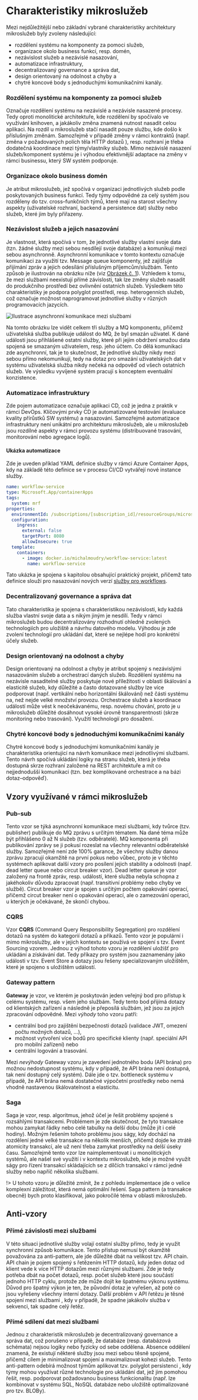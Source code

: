 # Charakteristiky mikroslužeb
Mezi nejdůležitější nebo základní vybrané charakteristiky architektury mikroslužeb byly zvoleny následující:
- rozdělení systému na komponenty za pomoci služeb,
- organizace okolo business funkcí, resp. domén,
- nezávislost služeb a nezávislé nasazování,
- automatizace infrastruktury,
- decentralizovaný governance a správa dat,
- design orientovaný na odolnost a chyby a
- chytré koncové body s jednoduchými komunikačními kanály.
### Rozdělení systému na komponenty za pomoci služeb
Označuje rozdělení systému na nezávislé a nezávisle nasazené procesy. Tedy oproti monolitické architektuře, kde rozdělení by spočívalo ve využívání knihoven, a jakákoliv změna znamená nutnost nasadit celou aplikaci. Na rozdíl u mikroslužeb stačí nasadit pouze službu, kde došlo k příslušným změnám. Samozřejmě v případě změny v rámci kontraktů (např. změna v požadovaných polích těla HTTP dotazů ), resp. rozhraní je třeba dodatečná koordinace mezi týmy/vlastníky služeb. Mimo nezávislé nasazení služeb/komponent systému je i výhodou efektivnější adaptace na změny v rámci businessu, který SW systém podporuje.
### Organizace okolo business domén
Je atribut mikroslužeb, jež spočívá v organizaci jednotlivých služeb podle poskytovaných business funkcí. Tedy týmy odpovědné za celý systém jsou rozděleny do tzv. cross–funkčních týmů, které mají na starost všechny aspekty (uživatelské rozhraní, backend a persistence dat) služby nebo služeb, které jim byly přiřazeny.
### Nezávislost služeb a jejich nasazování
Je vlastnost, která spočívá v tom, že jednotlivé služby vlastní svoje data (tzn. žádné služby mezi sebou nesdílejí svoje databáze) a komunikují mezi sebou asynchronně. Asynchronní komunikace v tomto kontextu označuje komunikaci za využití tzv. Message queue  komponenty, jež zajišťuje přijímání zpráv a jejich odesílání příslušným příjemcům/službám. Tento způsob je ilustrován na obrázku níže (viz [Obrázek č. 1](#Test)). Vzhledem k tomu, že mezi službami neexistují přímé závislosti, tak lze změny služeb nasadit do produkčního prostředí bez ovlivnění ostatních služeb. Výsledkem této charakteristiky je podpora polyglot prostředí, resp. heterogenních služeb, což označuje možnost naprogramovat jednotlivé služby v různých programovacích jazycích.

![Ilustrace asynchronní komunikace mezi službami](../_images/async_illustration.png)

Na tomto obrázku lze vidět celkem tři služby a MQ komponentu, přičemž uživatelská služba publikuje událost do MQ, že byl smazán uživatel. K dané události jsou přihlášené ostatní služby, které při jejím obdržení smažou data spojená se smazaným uživatelem, resp. jeho účtem. Co dělá komunikaci zde asynchronní, tak je to skutečnost, že jednotlivé služby nikdy mezi sebou přímo nekomunikují, tedy na dotaz pro smazání uživatelských dat v systému uživatelská služba nikdy nečeká na odpověď od všech ostatních služeb. Ve výsledku vyvíjené systém pracují s konceptem eventuální konzistence.
### Automatizace infrastruktury
Zde pojem automatizace označuje aplikaci CD, což je jedna z praktik v rámci DevOps. Klíčovými prvky CD je automatizované testování (evaluace kvality přírůstků SW systému) a nasazování. Samozřejmě automatizace infrastruktury není unikátní pro architekturu mikroslužeb, ale u mikroslužeb jsou rozdílné aspekty v rámci provozu systému (distribuované trasování, monitorování nebo agregace logů).
#### Ukázka automatizace
Zde je uveden příklad YAML definice služby v rámci Azure Container Apps, kdy na základě této definice se v procesu CI/CD vytvářejí nové instance služby.
```yaml
name: workflow-service
type: Microsoft.App/containerApps
tags:
  system: mrf
properties:
  environmentId: /subscriptions/[subscription_id]/resourceGroups/microservice-reference-framework/providers/Microsoft.App/managedEnvironments/microservice-ref-framework-env
  configuration:
    ingress:
      external: false
      targetPort: 8080
      allowInsecure: true
  template:
    containers:
      - image: docker.io/michalmoudry/workflow-service:latest
        name: workflow-service
```
Tato ukázka je spojena s kapitolou obsahující praktický projekt, přičemž tato definice slouží pro nasazování nových verzí [služby pro workflows](https://github.com/MichalMoudry/mrf-workflow-service).
### Decentralizovaný governance a správa dat
Tato charakteristika je spojena s charakteristikou nezávislosti, kdy každá služba vlastní svoje data a s nikým jiným je nesdílí. Tedy v rámci mikroslužeb budou decentralizovány rozhodnutí ohledně zvolených technologiích pro uložiště a návrhu datového modelu. Výhodou je zde zvolení technologií pro ukládání dat, které se nejlépe hodí pro konkrétní účely služeb.
### Design orientovaný na odolnost a chyby
Design orientovaný na odolnost a chyby je atribut spojený s nezávislými nasazováním služeb a orchestrací daných služeb. Rozdělení systému na nezávisle nasaditelné služby poskytuje nové příležitosti v oblasti škálování a elasticitě služeb, kdy důležité a často dotazované služby lze více podporovat (např. vertikální nebo horizontální škálování) než části systému na, než nejde velké množství provozu. Orchestrace služeb a koordinace událostí může vést k neočekávanému, resp. novému chování, proto je u mikroslužeb důležité dosáhnout vysoké úrovně transparentnosti (skrze monitoring nebo trasování). Využití technologií pro dosažení.
### Chytré koncové body s jednoduchými komunikačními kanály
Chytré koncové body s jednoduchými komunikačními kanály je charakteristika orientující na návrh komunikace mezi jednotlivými službami. Tento návrh spočívá ukládání logiky na stranu služeb, která je třeba dostupná skrze rozhraní založené na REST architektuře a mít co nejjednodušší komunikaci (tzn. bez komplikované orchestrace a na bázi dotaz–odpověď).

## Vzory využívané v rámci mikroslužeb
### Pub-sub
Tento vzor se týká asynchronní komunikace mezi službami, kdy tvůrce (tzv. publisher) publikuje do MQ zprávu s určitým tématem. Na dané téma může být přihlášeno 0 až N služeb (tzv. odběratelé). MQ komponenta při publikování zprávy se ji pokusí rozeslat na všechny relevantní odběratelské služby. Samozřejmě není zde 100% garance, že všechny služby danou zprávu zpracují okamžitě na první pokus nebo vůbec, proto je v těchto systémech aplikovat další vzory pro posílení jejich stability a odolnosti (např. dead letter queue nebo circut breaker vzor). Dead letter queue je vzor založený na frontě zpráv, resp. událostí, které služba nebyla schopna z jakéhokoliv důvodu zpracovat (např. transitivní problémy nebo chyby ve službě). Circut breaker vzor je spojen s určitým počtem opakování operací, přičemž circut breaker není o opakování operací, ale o zamezování operací, u kterých je očekávané, že skončí chybou.
### CQRS
Vzor **CQRS** (Command Query Responsibility Segregation) pro rozdělení dotazů na systém do kategorií dotazů a příkazů. Tento vzor je populární i mimo mikroslužby, ale v jejich kontextu se používá ve spojení s tzv. Event Sourcing  vzorem. Jednou z výhod tohoto vzoru je rozdělení uložišť pro ukládání a získávání dat. Tedy příkazy pro systém jsou zaznamenány jako události v tzv. Event Store a dotazy jsou řešeny specializovaným uložištěm, které je spojeno s uložištěm událostí.
### Gateway pattern
**Gateway** je vzor, ve kterém je poskytován jeden veřejný bod pro přístup k celému systému, resp. všem jeho službám. Tedy tento bod přijímá dotazy od klientských zařízení a následně je přeposílá službám, jež jsou za jejich zpracování odpovědné. Mezi _výhody_ toho vzoru patří:
- centrální bod pro zajištění bezpečnosti dotazů (validace JWT, omezení počtu možných dotazů, …),
- možnost vytvoření více bodů pro specifické klienty (např. speciální API pro mobilní zařízení) nebo
- centrální logování a trasování.

Mezi _nevýhody_ Gateway vzoru je zavedení jednotného bodu (API brána) pro možnou nedostupnost systému, kdy v případě, že API brána není dostupná, tak není dostupný celý systém). Dále jde o tzv. bottleneck systému v případě, že API brána nemá dostatečné výpočetní prostředky nebo nemá vhodně nastavenou škálovatelnost a elasticitu.
### Saga
Saga je vzor, resp. algoritmus, jehož účel je řešit problémy spojené s rozsáhlými transakcemi. Problémem je zde skutečnost, že tyto transakce mohou zamykat řádky nebo celé tabulky na delší dobu (může jít i celé hodiny). Možným řešením tohoto problému jsou ságy, kdy dochází na rozdělení jedné velké transakce na několik menších, přičemž dojde ke ztrátě atomicity transakcí, ale už není třeba zamykat prostředky na delší úseky času. Samozřejmě tento vzor lze naimplementovat i u monolitických systémů, ale našel své využití i v kontextu mikroslužeb, kde je možné využít ságy pro řízení transakcí skládajících se z dílčích transakcí v rámci jedné služby nebo napříč několika službami.

!> U tohoto vzoru je důležité zmínit, že z pohledu implementace jde o velice komplexní záležitost, která nemá optimální řešení. Saga pattern (a transakce obecně) bych proto klasifikoval, jako pokročilé téma v oblasti mikroslužeb.

## Anti-vzory
### Přímé závislosti mezi službami
V této situaci jednotlivé služby volají ostatní služby přímo, tedy je využit synchronní způsob komunikace. Tento přístup nemusí být okamžitě považována za anti-pattern, ale jde důležité dbát na velikost tzv. API chain. API chain je pojem spojený s řetězením HTTP dotazů, kdy jeden dotaz od klient vede k více HTTP dotazům mezi různými službami. Zde je tedy potřeba dbát na počet dotazů, resp. počet služeb které jsou součástí jednoho HTTP cyklu, protože zde může dojít ke špatnému výkonu systému. Důvod pro špatný výkon je ten, že původní dotaz je vyřešen, až poté co jsou vyřešeny všechny interní dotazy. Další problém v API řetězu je těsné spojení mezi službami , kdy v případě, že spadne jakákoliv služba v sekvenci, tak spadne celý řetěz.
### Přímé sdílení dat mezi službami
Jednou z charakteristik mikroslužeb je decentralizovaný governance a správa dat, což porušeno v případě, že databáze (resp. databázová schémata) nejsou logiky nebo fyzicky od sebe oddělena. Absence oddělení znamená, že existují některé služby jsou mezi sebou těsně spojené, přičemž cílem je minimalizovat spojení a maximalizovat kohezi služeb. Tento anti-pattern odebírá možnost týmům aplikovat tzv. polyglot persistenci , kdy týmy mohou využívat různé technologie pro ukládání dat, jež jim pomohou řešit, resp. podporovat požadovanou business funkcionalitu (např. lze kombinovat v systému SQL, NoSQL databáze nebo uložiště optimalizované pro tzv. BLOBy).
